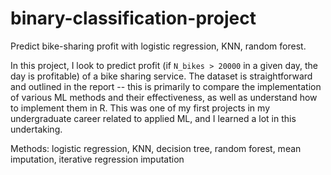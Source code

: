 # binary-classification-project
Predict bike-sharing profit with logistic regression, KNN, random forest.

In this project, I look to predict profit (if ```N_bikes > 20000``` in a given day, the day is profitable) of a bike sharing service. The dataset is straightforward and outlined in the report -- this is primarily to compare the implementation of various ML methods and their effectiveness, as well as understand how to implement them in R. This was one of my first projects in my undergraduate career related to applied ML, and I learned a lot in this undertaking.

Methods: logistic regression, KNN, decision tree, random forest, mean imputation, iterative regression imputation
